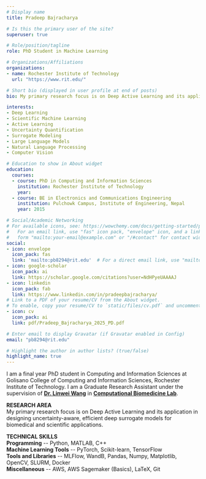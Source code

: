 ```yaml
---
# Display name
title: Pradeep Bajracharya

# Is this the primary user of the site?
superuser: true

# Role/position/tagline
role: PhD Student in Machine Learning

# Organizations/Affiliations
organizations:
- name: Rochester Institute of Technology
  url: "https://www.rit.edu/"

# Short bio (displayed in user profile at end of posts)
bio: My primary research focus is on Deep Active Learning and its application with Deep Learning on Medical Imaging.

interests:
- Deep Learning
- Scientific Machine Learning
- Active Learning
- Uncertainty Quantification
- Surrogate Modeling
- Large Language Models
- Natural Language Processing
- Computer Vision

# Education to show in About widget
education:
  courses:
  - course: PhD in Computing and Information Sciences
    institution: Rochester Institute of Technology
    year: 
  - course: BE in Electronics and Communications Engineering
    institution: Pulchowk Campus, Institute of Engineering, Nepal
    year: 2015

# Social/Academic Networking
# For available icons, see: https://wowchemy.com/docs/getting-started/page-builder/#icons
#   For an email link, use "fas" icon pack, "envelope" icon, and a link in the
#   form "mailto:your-email@example.com" or "/#contact" for contact widget.
social:
- icon: envelope
  icon_pack: fas
  link: 'mailto:pb8294@rit.edu'  # For a direct email link, use "mailto:test@example.org".
- icon: google-scholar
  icon_pack: ai
  link: https://scholar.google.com/citations?user=NdHPyeUAAAAJ
- icon: linkedin
  icon_pack: fab
  link: https://www.linkedin.com/in/pradeepbajracharya/
# Link to a PDF of your resume/CV from the About widget.
# To enable, copy your resume/CV to `static/files/cv.pdf` and uncomment the lines below.  
- icon: cv
  icon_pack: ai
  link: pdf/Pradeep_Bajracharya_2025_PD.pdf

# Enter email to display Gravatar (if Gravatar enabled in Config)
email: "pb8294@rit.edu"

# Highlight the author in author lists? (true/false)
highlight_name: true
---
```


I am a final year PhD student in Computing and Information Sciences at Golisano College of Computing and Information Sciences, Rochester Institute of Technology. I am a Graduate Research Assistant under the supervision of [**Dr. Linwei Wang**](https://www.rit.edu/directory/lxwast-linwei-wang) in [**Computational Biomedicine Lab**](https://www.rit.edu/cblwang/). 

**RESEARCH AREA**\
My primary research focus is on Deep Active Learning and its application in designing uncertainty-aware, efficient deep surrogate models for biomedical and scientific applications. 

**TECHNICAL SKILLS**\
**Programming** -- Python, MATLAB, C++\
**Machine Learning Tools** -- PyTorch, Scikit-learn, TensorFlow\
**Tools and Libraries** -- MLFlow, WandB, Pandas, Numpy, Matplotlib, OpenCV, SLURM, Docker\
**Miscellaneous** -- AWS, AWS Sagemaker (Basics), LaTeX, Git

